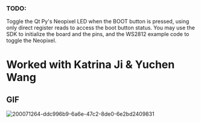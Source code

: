 ### TODO:

Toggle the Qt Py's Neopixel LED when the BOOT button is pressed, using only direct register reads to access the boot button status. You may use the SDK to initialize the board and the pins, and the WS2812 example code to toggle the Neopixel. 

# Worked with Katrina Ji & Yuchen Wang

## GIF 

![200071264-ddc996b9-6a6e-47c2-8de0-6e2bd2409831](https://user-images.githubusercontent.com/114255407/202758459-cc1a824e-0df5-4be7-a81b-6c6a059ecd35.gif)

